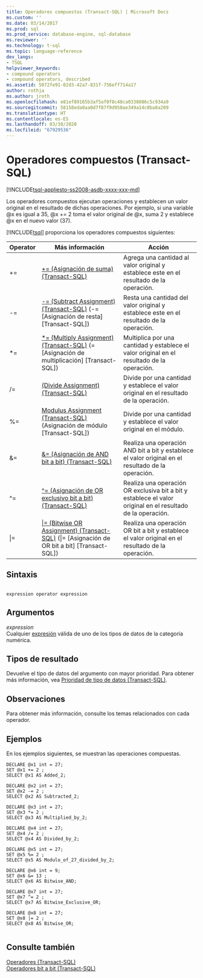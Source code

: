 ```yaml
---
title: Operadores compuestos (Transact-SQL) | Microsoft Docs
ms.custom: ''
ms.date: 03/14/2017
ms.prod: sql
ms.prod_service: database-engine, sql-database
ms.reviewer: ''
ms.technology: t-sql
ms.topic: language-reference
dev_langs:
- TSQL
helpviewer_keywords:
- compound operators
- compound operators, described
ms.assetid: 5072fe91-02d3-42a7-831f-756eff714a17
author: rothja
ms.author: jroth
ms.openlocfilehash: e81ef89165b3af5af0f8c48ca0338086c5c934a9
ms.sourcegitcommit: 58158eda0aa0d7f87f9d958ae349a14c0ba8a209
ms.translationtype: HT
ms.contentlocale: es-ES
ms.lasthandoff: 03/30/2020
ms.locfileid: "67929536"
---
```

# <a name="compound-operators-transact-sql"></a>Operadores compuestos (Transact-SQL)
[!INCLUDE[tsql-appliesto-ss2008-asdb-xxxx-xxx-md](../../includes/tsql-appliesto-ss2008-asdb-xxxx-xxx-md.md)]

  Los operadores compuestos ejecutan operaciones y establecen un valor original en el resultado de dichas operaciones. Por ejemplo, si una variable @x es igual a 35, @x += 2 toma el valor original de @x, suma 2 y establece @x en el nuevo valor (37).  
  
 [!INCLUDE[tsql](../../includes/tsql-md.md)] proporciona los operadores compuestos siguientes:  
  
|Operator|Más información|Acción|  
|--------------|------------------------------|------------|  
|+=|[+= &#40;Asignación de suma&#41; &#40;Transact-SQL&#41;](../../t-sql/language-elements/add-equals-transact-sql.md)|Agrega una cantidad al valor original y establece este en el resultado de la operación.|  
|-=|[-= &#40;Subtract Assignment&#41; &#40;Transact-SQL&#41;](../../t-sql/language-elements/subtract-equals-transact-sql.md) (-= [Asignación de resta] [Transact-SQL])|Resta una cantidad del valor original y establece este en el resultado de la operación.|  
|*=|[&#42;= &#40;Multiply Assignment&#41; &#40;Transact-SQL&#41;](../../t-sql/language-elements/multiply-equals-transact-sql.md) (= [Asignación de multiplicación] [Transact-SQL])|Multiplica por una cantidad y establece el valor original en el resultado de la operación.|  
|/=|[&#40;Divide Assignment&#41; &#40;Transact-SQL&#41;](../../t-sql/language-elements/divide-equals-transact-sql.md)|Divide por una cantidad y establece el valor original en el resultado de la operación.|  
|%=|[Modulus Assignment &#40;Transact-SQL&#41;](../../t-sql/language-elements/modulo-equals-transact-sql.md) (Asignación de módulo [Transact-SQL])|Divide por una cantidad y establece el valor original en el módulo.|  
|&=|[&= &#40;Asignación de AND bit a bit&#41; &#40;Transact-SQL&#41;](../../t-sql/language-elements/bitwise-and-equals-transact-sql.md)|Realiza una operación AND bit a bit y establece el valor original en el resultado de la operación.|  
|^=|[^= &#40;Asignación de OR exclusivo bit a bit&#41; &#40;Transact-SQL&#41;](../../t-sql/language-elements/bitwise-exclusive-or-equals-transact-sql.md)|Realiza una operación OR exclusiva bit a bit y establece el valor original en el resultado de la operación.|  
|&#124;=|[&#124;= &#40;Bitwise OR Assignment&#41; &#40;Transact-SQL&#41;](../../t-sql/language-elements/bitwise-or-equals-transact-sql.md) (&#124;= [Asignación de OR bit a bit] [Transact-SQL])|Realiza una operación OR bit a bit y establece el valor original en el resultado de la operación.|  
  
## <a name="syntax"></a>Sintaxis  
  
```  
  
expression operator expression  
```  
  
## <a name="arguments"></a>Argumentos  
 *expression*  
 Cualquier [expresión](../../t-sql/language-elements/expressions-transact-sql.md) válida de uno de los tipos de datos de la categoría numérica.  
  
## <a name="result-types"></a>Tipos de resultado  
 Devuelve el tipo de datos del argumento con mayor prioridad. Para obtener más información, vea [Prioridad de tipo de datos &#40;Transact-SQL&#41;](../../t-sql/data-types/data-type-precedence-transact-sql.md).  
  
## <a name="remarks"></a>Observaciones  
 Para obtener más información, consulte los temas relacionados con cada operador.  
  
## <a name="examples"></a>Ejemplos  
 En los ejemplos siguientes, se muestran las operaciones compuestas.  
  
```  
DECLARE @x1 int = 27;  
SET @x1 += 2 ;  
SELECT @x1 AS Added_2;  
  
DECLARE @x2 int = 27;  
SET @x2 -= 2 ;  
SELECT @x2 AS Subtracted_2;  
  
DECLARE @x3 int = 27;  
SET @x3 *= 2 ;  
SELECT @x3 AS Multiplied_by_2;  
  
DECLARE @x4 int = 27;  
SET @x4 /= 2 ;  
SELECT @x4 AS Divided_by_2;  
  
DECLARE @x5 int = 27;  
SET @x5 %= 2 ;  
SELECT @x5 AS Modulo_of_27_divided_by_2;  
  
DECLARE @x6 int = 9;  
SET @x6 &= 13 ;  
SELECT @x6 AS Bitwise_AND;  
  
DECLARE @x7 int = 27;  
SET @x7 ^= 2 ;  
SELECT @x7 AS Bitwise_Exclusive_OR;  
  
DECLARE @x8 int = 27;  
SET @x8 |= 2 ;  
SELECT @x8 AS Bitwise_OR;  
  
```  
  
## <a name="see-also"></a>Consulte también  
 [Operadores &#40;Transact-SQL&#41;](../../t-sql/language-elements/operators-transact-sql.md)   
 [Operadores bit a bit &#40;Transact-SQL&#41;](../../t-sql/language-elements/bitwise-operators-transact-sql.md)  
  
  
